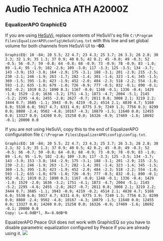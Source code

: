 # Audio Technica ATH A2000Z
### EqualizerAPO GraphicEQ
If you are using [HeSuVi](https://sourceforge.net/projects/hesuvi/), replace contents of HeSuVi's eq file `C:\Program Files\EqualizerAPO\config\HeSuVi\eq.txt` with this line and set global volume for both channels from HeSuVi UI to **-60**.
```
GraphicEQ: 10 -84; 20 5.5; 22 4.7; 23 4.3; 25 3.7; 26 3.3; 28 2.8; 30 2.3; 32 1.9; 35 1.3; 37 0.9; 40 0.5; 42 0.2; 45 -0.0; 49 -0.3; 52 -0.5; 56 -0.7; 59 -0.8; 64 -0.8; 68 -0.9; 73 -0.9; 78 -0.9; 83 -1.0; 89 -1.4; 95 -1.9; 102 -2.6; 109 -3.0; 117 -3.3; 125 -3.5; 134 -3.7; 143 -3.9; 153 -3.8; 164 -2.9; 175 -3.1; 188 -3.1; 201 -2.9; 215 -2.5; 230 -2.1; 246 -1.9; 263 -1.7; 282 -1.4; 301 -1.4; 323 -1.4; 345 -1.5; 369 -1.5; 395 -1.8; 423 -1.9; 452 -2.0; 484 -2.3; 518 -2.2; 554 -1.8; 593 -1.2; 635 -1.0; 679 -1.0; 726 -0.9; 777 -0.5; 832 -0.1; 890 -0.1; 952 -0.2; 1019 0.2; 1090 0.3; 1167 -0.0; 1248 -0.1; 1336 -0.4; 1429 -1.0; 1529 -2.0; 1636 -3.2; 1751 -4.1; 1873 -4.7; 2004 -5.1; 2145 -5.2; 2295 -4.6; 2455 -2.8; 2627 -0.7; 2811 0.8; 3008 2.1; 3219 2.2; 3444 0.7; 3685 -1.1; 3943 -0.9; 4219 -0.2; 4514 2.1; 4830 4.7; 5168 6.0; 5530 6.0; 5917 4.7; 6331 4.9; 6775 3.9; 7249 1.3; 7756 0.3; 8299 0.0; 8880 -2.4; 9502 -4.8; 10167 -4.3; 10879 -1.5; 11640 0.0; 12455 0.0; 13327 0.0; 14260 0.0; 15258 0.0; 16326 -0.9; 17469 -1.6; 18692 -0.1; 20000 0.0
```
If you are not using HeSuVi, copy this to the end of EqualizerAPO configuration file `C:\Program Files\EqualizerAPO\config\config.txt`.
```
GraphicEQ: 10 -84; 20 5.5; 22 4.7; 23 4.3; 25 3.7; 26 3.3; 28 2.8; 30 2.3; 32 1.9; 35 1.3; 37 0.9; 40 0.5; 42 0.2; 45 -0.0; 49 -0.3; 52 -0.5; 56 -0.7; 59 -0.8; 64 -0.8; 68 -0.9; 73 -0.9; 78 -0.9; 83 -1.0; 89 -1.4; 95 -1.9; 102 -2.6; 109 -3.0; 117 -3.3; 125 -3.5; 134 -3.7; 143 -3.9; 153 -3.8; 164 -2.9; 175 -3.1; 188 -3.1; 201 -2.9; 215 -2.5; 230 -2.1; 246 -1.9; 263 -1.7; 282 -1.4; 301 -1.4; 323 -1.4; 345 -1.5; 369 -1.5; 395 -1.8; 423 -1.9; 452 -2.0; 484 -2.3; 518 -2.2; 554 -1.8; 593 -1.2; 635 -1.0; 679 -1.0; 726 -0.9; 777 -0.5; 832 -0.1; 890 -0.1; 952 -0.2; 1019 0.2; 1090 0.3; 1167 -0.0; 1248 -0.1; 1336 -0.4; 1429 -1.0; 1529 -2.0; 1636 -3.2; 1751 -4.1; 1873 -4.7; 2004 -5.1; 2145 -5.2; 2295 -4.6; 2455 -2.8; 2627 -0.7; 2811 0.8; 3008 2.1; 3219 2.2; 3444 0.7; 3685 -1.1; 3943 -0.9; 4219 -0.2; 4514 2.1; 4830 4.7; 5168 6.0; 5530 6.0; 5917 4.7; 6331 4.9; 6775 3.9; 7249 1.3; 7756 0.3; 8299 0.0; 8880 -2.4; 9502 -4.8; 10167 -4.3; 10879 -1.5; 11640 0.0; 12455 0.0; 13327 0.0; 14260 0.0; 15258 0.0; 16326 -0.9; 17469 -1.6; 18692 -0.1; 20000 0.0
Copy: L=-6.0dB*l, R=-6.0dB*R
```
EqualizerAPO Peace GUI does not work with GraphicEQ so you have to disable parametric equalization configured by Peace if you are already using it.
![](https://raw.githubusercontent.com/jaakkopasanen/AutoEq/master/results/Innerfidelity%202017/innerfidelity/onear/Audio%20Technica%20ATH%20A2000Z/Audio%20Technica%20ATH%20A2000Z.png)

